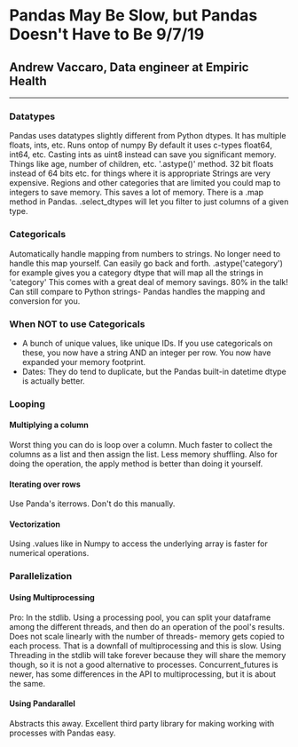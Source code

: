 # Pandas May Be Slow, but Pandas Doesn't Have to Be 9/7/19
## Andrew Vaccaro, Data engineer at Empiric Health
---

### Datatypes
Pandas uses datatypes slightly different from Python dtypes. It has multiple floats, ints, etc.
Runs ontop of numpy
By default it uses c-types float64, int64, etc.
Casting ints as uint8 instead can save you significant memory. Things like age, number of children, etc. '.astype()' method.
32 bit floats instead of 64 bits etc. for things where it is appropriate
Strings are very expensive. Regions and other categories that are limited you could map to integers to save memory. This saves a lot of memory. There is a .map method in Pandas.
.select_dtypes will let you filter to just columns of a given type.

### Categoricals
Automatically handle mapping from numbers to strings. No longer need to handle this map yourself. Can easily go back and forth.
.astype('category') for example gives you a category dtype that will map all the strings in 'category'
This comes with a great deal of memory savings. 80% in the talk!
Can still compare to Python strings- Pandas handles the mapping and conversion for you.

### When NOT to use Categoricals
- A bunch of unique values, like unique IDs. If you use categoricals on these, you now have a string AND an integer per row. You now have expanded your memory footprint.
- Dates: They do tend to duplicate, but the Pandas built-in datetime dtype is actually better.

### Looping
#### Multiplying a column
Worst thing you can do is loop over a column. Much faster to collect the columns as a list and then assign the list. Less memory shuffling. Also for doing the operation, the apply method is better than doing it yourself.
#### Iterating over rows
Use Panda's iterrows. Don't do this manually.
#### Vectorization
Using .values like in Numpy to access the underlying array is faster for numerical operations.

### Parallelization
#### Using Multiprocessing
Pro: In the stdlib. Using a processing pool, you can split your dataframe among the different threads, and then do an operation of the pool's results. Does not scale linearly with the number of threads- memory gets copied to each process. That is a downfall of multiprocessing and this is slow. Using Threading in the stdlib will take forever because they will share the memory though, so it is not a good alternative to processes. Concurrent_futures is newer, has some differences in the API to multiprocessing, but it is about the same.
#### Using Pandarallel
Abstracts this away. Excellent third party library for making working with processes with Pandas easy.

